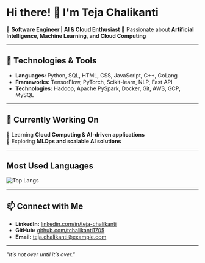 # Hi there! 👋 I'm Teja Chalikanti  

🚀 **Software Engineer | AI & Cloud Enthusiast**
🎯 Passionate about **Artificial Intelligence, Machine Learning, and Cloud Computing**

---

## 🔧 Technologies & Tools

- **Languages:** Python, SQL, HTML, CSS, JavaScript, C++, GoLang
- **Frameworks:** TensorFlow, PyTorch, Scikit-learn, NLP, Fast API
- **Technologies:** Hadoop, Apache PySpark, Docker, Git, AWS, GCP, MySQL
---

## 🚀 Currently Working On
📌 Learning **Cloud Computing & AI-driven applications**  
📌 Exploring **MLOps and scalable AI solutions**  


---


## Most Used Languages

![Top Langs](https://github-readme-stats.vercel.app/api/top-langs/?username=tchalikanti1705&layout=compact&hide=html,css)



---

## 📫 Connect with Me

- **LinkedIn:** [linkedin.com/in/teja-chalikanti](https://www.linkedin.com/in/teja-chalikanti-b088351b2/)
- **GitHub:** [github.com/tchalikanti1705](https://github.com/tchalikanti1705)
- **Email:** teja.chalikanti@example.com

---

_"It’s not over until it’s over."_
